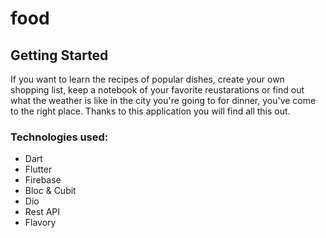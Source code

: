 # food


## Getting Started

If you want to learn the recipes of popular dishes, create your own shopping list, keep a notebook of your favorite reustarations or find out what the weather is like in the city you're going to for dinner, you've come to the right place. Thanks to this application you will find all this out.
### Technologies used:
- Dart
- Flutter 
- Firebase
- Bloc & Cubit
- Dio 
- Rest API
- Flavory